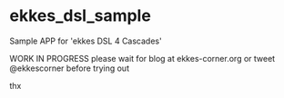 # ekkes_dsl_sample
Sample APP for 'ekkes DSL 4 Cascades'

WORK IN PROGRESS 
please  wait for blog
at ekkes-corner.org
or tweet @ekkescorner
before trying out

thx
